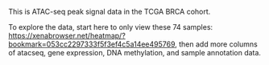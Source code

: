 This is ATAC-seq peak signal data in the TCGA BRCA cohort.

To explore the data, start here to only view these 74 samples: https://xenabrowser.net/heatmap/?bookmark=053cc2297333f5f3ef4c5a14ee495769, then add more columns of atacseq, gene expression, DNA methylation, and sample annotation data.
